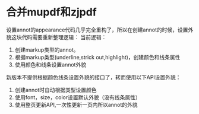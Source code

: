 # 合并mupdf和zjpdf

设置annot的appearance代码几乎完全重构了，所以在创建annot的时候，设置外貌这块代码需要重新整理逻辑：
当前逻辑：
1. 创建markup类型的annot。
2. 根据markup类型(underline,strick out,highlight)，创建颜色和线条属性
3. 使用颜色和线条设置annot外貌

新版本不提供根据颜色线条设置外貌的接口了，转而使用以下API设置外貌：
1. 创建annot时自动根据类型设置颜色
2. 使用font，size，color设置默认外貌（没有线条属性）
3. 使用整页更新API,一次性更新一页内所以annot的外貌

